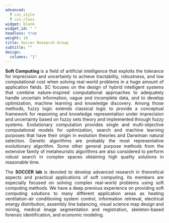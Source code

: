 ```yaml
---
advanced:
  ? css_style
  ? css_class
widget: blank
widget_id: " "
headless: true
weight: 10
title: Soccer Research Group
subtitle: ""
design:
  columns: "1"
---
```


<p style=" text-align: justify;"><b>Soft Computing </b> is a field of artificial intelligence that exploits the tolerance for imprecision and uncertainty to achieve tractability, 
					robustness, and low computational cost when solving real-world problems in a huge amount of application fields. SC focuses on the design of hybrid intelligent systems 
					that combine nature-inspired computational approaches to adequately handle uncertain information, vague and incomplete data, and to develop optimization, machine learning 
					and knowledge discovery. Among those methods, fuzzy logic extends classical logic to provide a conceptual framework for reasoning and knowledge representation under imprecision
					and uncertainty based on fuzzy sets theory and implemented through fuzzy systems. Evolutionary computation provides single and multi-objective computational models for optimization,
					search and machine learning purposes that have their origin in evolution theories and Darwinian natural selection. Genetic algorithms are probably the most representative 
					evolutionary algorithm. Some other general purpose methods from the extensive family of metaheuristic algorithms are also considered to perform robust search in complex spaces 
					obtaining high quality solutions in reasonable time.</p>

<p style=" text-align: justify;">The <b>SOCCER lab </b> is devoted to develop advanced research in theoretical aspects and practical applications of soft computing. 
					Its members are especially focused on solving complex real-world problems using soft computing methods. We have a deep previous experience on providing soft computing solutions 
					to many different application areas as heating ventilation-air conditioning system control, information retrieval, electrical energy distribution, assembly line balancing, 
					visual science map design and mining, medical image segmentation and registration, skeleton-based forensic identification, and economic modeling.
					</p>
